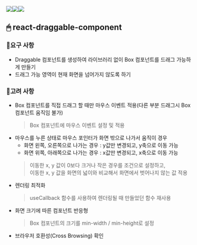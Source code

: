 <img src="https://img.shields.io/badge/react-61DAFB?style=for-the-badge&logo=react&logoColor=black"><img src="https://img.shields.io/badge/typescript-3178C6?style=for-the-badge&logo=typescript&logoColor=black"><img src="https://img.shields.io/badge/styled components-DB7093?style=for-the-badge&logo=styled-components&logoColor=white">

## 🖱 react-draggable-component
### 🔸요구 사항
   * Draggable 컴포넌트를 생성하여 라이브러리 없이 Box 컴포넌트를 드래그 가능하게 만들기
   * 드래그 가능 영역이 현재 화면을 넘어가지 않도록 하기
  
### 🔸고려 사항
   * Box 컴포넌트를 직접 드래그 할 때만 마우스 이벤트 적용(다른 부분 드래그시 Box 컴포넌트 움직임 불가)<br/>
      > Box 컴포넌트에 마우스 이벤트 설정 및 적용
   * 마우스를 누른 상태로 마우스 포인터가 화면 밖으로 나가서 움직이 경우 
     * 화면 왼쪽, 오른쪽으로 나가는 경우 : y값만 변경되고, y축으로 이동 가능 
     * 화면 위쪽, 아래쪽으로 나가는 경우 : x값만 변경되고, x축으로 이동 가능<br/>
      > 이동한 x, y 값이 0보다 크거나 작은 경우를 조건으로 설정하고,<br/>
      > 이동한 x, y 값을 화면의 넓이와 비교해서 화면에서 벗어나지 않는 값 적용
   * 렌더링 최적화<br/>
     > useCallback 함수를 사용하여 렌더링될 때 만들었던 함수 재사용
   * 화면 크기에 따른 컴포넌트 반응형<br/>
     > Box 컴포넌트의 크기를 min-width / min-height로 설정
   * 브라우저 호환성(Cross Browsing) 확인
   
